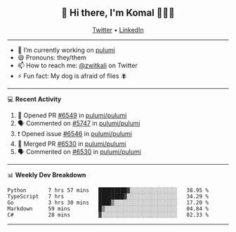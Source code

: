 <h2 align="center"> 👋 Hi there, I'm Komal 🧑🏾‍💻 </h2>
<p align="center">
    <a href="https://twitter.com/zwitkali">Twitter</a> •
    <a href="https://www.linkedin.com/in/komal-ali/">LinkedIn</a>
</p>

--------

- 🔭 I’m currently working on [pulumi](https://github.com/pulumi/pulumi)
- 😄 Pronouns: they/them
- 📫 How to reach me: [@zwitkali](https://twitter.com/zwitkali) on Twitter
- ⚡ Fun fact: My dog is afraid of flies 🪰

--------
💻 **Recent Activity**

<!--START_SECTION:activity-->
1. 💪 Opened PR [#6549](https://github.com/pulumi/pulumi/pull/6549) in [pulumi/pulumi](https://github.com/pulumi/pulumi)
2. 🗣 Commented on [#5747](https://github.com/pulumi/pulumi/issues/5747) in [pulumi/pulumi](https://github.com/pulumi/pulumi)
3. ❗️ Opened issue [#6546](https://github.com/pulumi/pulumi/issues/6546) in [pulumi/pulumi](https://github.com/pulumi/pulumi)
4. 🎉 Merged PR [#6530](https://github.com/pulumi/pulumi/pull/6530) in [pulumi/pulumi](https://github.com/pulumi/pulumi)
5. 🗣 Commented on [#6530](https://github.com/pulumi/pulumi/issues/6530) in [pulumi/pulumi](https://github.com/pulumi/pulumi)
<!--END_SECTION:activity-->

--------

📊 **Weekly Dev Breakdown**
<!--START_SECTION:waka-->
```text
Python       7 hrs 57 mins   █████████▓░░░░░░░░░░░░░░░   38.95 % 
TypeScript   7 hrs           ████████▓░░░░░░░░░░░░░░░░   34.29 % 
Go           3 hrs 30 mins   ████▒░░░░░░░░░░░░░░░░░░░░   17.20 % 
Markdown     59 mins         █▒░░░░░░░░░░░░░░░░░░░░░░░   04.84 % 
C#           28 mins         ▓░░░░░░░░░░░░░░░░░░░░░░░░   02.33 % 
```
<!--END_SECTION:waka-->

--------